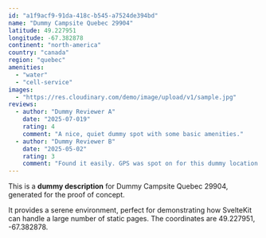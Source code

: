 ```yaml
---
id: "a1f9acf9-91da-418c-b545-a7524de394bd"
name: "Dummy Campsite Quebec 29904"
latitude: 49.227951
longitude: -67.382878
continent: "north-america"
country: "canada"
region: "quebec"
amenities:
  - "water"
  - "cell-service"
images:
  - "https://res.cloudinary.com/demo/image/upload/v1/sample.jpg"
reviews:
  - author: "Dummy Reviewer A"
    date: "2025-07-019"
    rating: 4
    comment: "A nice, quiet dummy spot with some basic amenities."
  - author: "Dummy Reviewer B"
    date: "2025-05-02"
    rating: 3
    comment: "Found it easily. GPS was spot on for this dummy location."
---
```


This is a **dummy description** for Dummy Campsite Quebec 29904, generated for the proof of concept.

It provides a serene environment, perfect for demonstrating how SvelteKit can handle a large number of static pages. The coordinates are 49.227951, -67.382878.
